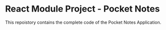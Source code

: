 # React Module Project - Pocket Notes

This repoistory contains the complete code of the Pocket Notes Application.
